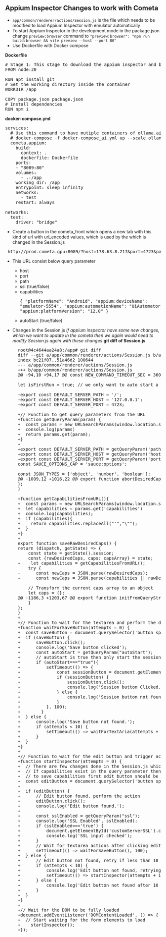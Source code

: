 ## Appium Inspector Changes to work with Cometa
* ```app/common/renderer/actions/Session.js``` is the file which needs to be modified to load Appium Inspector with emulator automatically
* To start Appium Inspector in the development mode in the package.json change ```preview:browser``` command to ```"preview:browser": "npm run build:browser && vite preview --host --port 80"```
* Use Dockerfile with Docker compose

**Dockerfile**
<pre>
# Stage 1: This stage to download the appium inspector and build the code to get html files
FROM node:20

RUN apt install git
# Set the working directory inside the container
WORKDIR /app

COPY package.json package.json
# Install dependencies
RUN npm i
</pre>


**docker-compose.yml**
<pre>
services:
  # Use this command to have mutiple containers of ollama.ai
  # docker-compose -f docker-compose_ai.yml up --scale ollama.ai=3
  cometa.appium:
    build:
      context: .
      dockerfile: Dockerfile
    ports:
    - "8089:80"
    volumes:
      - .:/app
    working_dir: /app 
    entrypoint: sleep infinity
    networks:
      - test
    restart: always

networks:
  test:
    driver: "bridge"
</pre>


* Create a button in the cometa_front which opens a new tab with this kind of url with url_encoded values, which is used by the which is changed in the Session.js 
<pre> http://prod.cometa.gpu:8089/?host=178.63.8.217&port=4723&path=/&ssl=false&autoStart=true&capabilities=%7B%27platformName%27%3A%20%27Android%27%2C%20%27appium%3AdeviceName%27%3A%20%27emulator-5554%27%2C%20%27appium%3AautomationName%27%3A%20%27UiAutomator2%27%2C%20%27appium%3AplatformVersion%27%3A%20%2712.0%27%7D
</pre>
* This URL consist below query parameter
    - host
    - port 
    - path
    - ssl (true/false)
    - capabilities <pre>{
    "platformName": "Android",
    "appium:deviceName": "emulator-5554",
    "appium:automationName": "UiAutomator2",
    "appium:platformVersion": "12.0"
    }</pre>
    - autoStart (true/false)

* Changes in the Session.js *If appium inspector have some new changes, which we want to update in the cometa then we again would need to modify Session.js again with these changes*
**git diff of Session.js**
    <pre>
    root@4c4644aa24a8:/app# git diff
    diff --git a/app/common/renderer/actions/Session.js b/app/common/renderer/actions/Session.js
    index bc21f07..51a46d2 100644
    --- a/app/common/renderer/actions/Session.js
    +++ b/app/common/renderer/actions/Session.js
    @@ -94,10 +94,17 @@ const NEW_COMMAND_TIMEOUT_SEC = 3600;
    
    let isFirstRun = true; // we only want to auto start a session on a first run
    
    -export const DEFAULT_SERVER_PATH = '/';
    -export const DEFAULT_SERVER_HOST = '127.0.0.1';
    -export const DEFAULT_SERVER_PORT = 4723;
    
    +// Function to get query parameters from the URL
    +function getQueryParam(param) {
    +  const params = new URLSearchParams(window.location.search);
    +  console.log(params)
    +  return params.get(param);
    +}
    +
    +export const DEFAULT_SERVER_PATH = getQueryParam('path') || '/';
    +export const DEFAULT_SERVER_HOST = getQueryParam('host') || '127.0.0.1';
    +export const DEFAULT_SERVER_PORT = getQueryParam('port') || 4723;
    const SAUCE_OPTIONS_CAP = 'sauce:options';
    
    const JSON_TYPES = ['object', 'number', 'boolean'];
    @@ -1009,12 +1016,22 @@ export function abortDesiredCapsEditor() {
    };
    }
    
    +function getCapabilitiesFromURL(){
    +  const params = new URLSearchParams(window.location.search);
    +  let capabilities = params.get('capabilities')
    +  console.log(capabilities);
    +  if (capabilities){
    +    return capabilities.replaceAll("'","\"");
    +  }
    +}
    +
    export function saveRawDesiredCaps() {
    return (dispatch, getState) => {
        const state = getState().session;
        const {rawDesiredCaps, caps: capsArray} = state;
    +    let capabilities = getCapabilitiesFromURL();
        try {
    -      const newCaps = JSON.parse(rawDesiredCaps);
    +      const newCaps = JSON.parse(capabilities || rawDesiredCaps);
    
        // Transform the current caps array to an object
        let caps = {};
    @@ -1186,3 +1203,67 @@ export function initFromQueryString(loadNewSession) {
        }
    };
    }
    +
    +// Function to wait for the textarea and perform the desired action
    +function waitForSaveButton(attempts = 0) {
    +  const saveButton = document.querySelector('button span[aria-label="save"]');
    +  if (saveButton) {
    +      saveButton.click();
    +      console.log('Save button clicked');
    +      const autoStart = getQueryParam("autoStart");
    +      // autoStart is true then only start the session otherwise let user click in the Start Session button
    +      if (autoStart==="true"){
    +          setTimeout(() => {
    +              const sessionButton = document.getElementById("btnStartSession");
    +              if (sessionButton) {
    +                  sessionButton.click();
    +                  console.log('Session button Clicked.');
    +              } else {
    +                  console.log('Session button not found.');
    +              }
    +          }, 100);
    +        }
    +  } else {
    +      console.log('Save button not found.');
    +      if (attempts < 10) {
    +          setTimeout(() => waitForTextAria(attempts + 1), 100); // Retry after 500ms
    +      }
    +  }
    +}
    +
    +// Function to wait for the edit button and trigger actions
    +function startInspector(attempts = 0) {
    +  // There are few changes done in the Session.js which checks for capabilities values in the query parameter
    +  // If capabilities exist in the query parameter then when save button is clicked it will load the value from query_parameter[capabilities]
    +  // to save capabilities first edit button should be clicked
    +  const editButton = document.querySelector('button span[aria-label="edit"]');
    +
    +  if (editButton) {
    +      // Edit button found, perform the action
    +      editButton.click();
    +      console.log('Edit button found.');
    +
    +      const sslEnabled = getQueryParam("ssl");
    +      console.log('SSL Enabled', sslEnabled);
    +      if (sslEnabled==='true') {
    +          document.getElementById('customServerSSL').click();
    +          console.log('SSL input checked');
    +      }
    +      // Wait for textarea actions after clicking edit
    +      setTimeout(() => waitForSaveButton(), 100);
    +  } else {
    +      // Edit button not found, retry if less than 10 attempts
    +      if (attempts < 10) {
    +          console.log('Edit button not found, retrying...');
    +          setTimeout(() => startInspector(attempts + 1), 100); // Retry after 500ms
    +      } else {
    +          console.log('Edit button not found after 10 attempts.');
    +      }
    +  }
    +}
    +
    +// Wait for the DOM to be fully loaded
    +document.addEventListener('DOMContentLoaded', () => {
    +  // Start waiting for the form elements to load
    +    startInspector();
    +});
    <pre>

